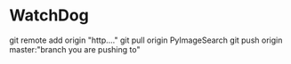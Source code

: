 # WatchDog
git remote add origin "http...."
git pull origin PyImageSearch
git push origin master:"branch you are pushing to"
